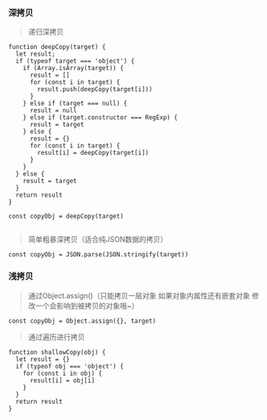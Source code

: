 ### 深拷贝
> 递归深拷贝
```
function deepCopy(target) {
  let result;
  if (typeof target === 'object') {
    if (Array.isArray(target)) {
      result = []
      for (const i in target) {
        result.push(deepCopy(target[i]))
      }
    } else if (target === null) {
      result = null
    } else if (target.constructor === RegExp) {
      result = target
    } else {
      result = {}
      for (const i in target) {
        result[i] = deepCopy(target[i])
      }
    }
  } else {
    result = target
  }
  return result
}

const copyObj = deepCopy(target)


```
> 简单粗暴深拷贝（适合纯JSON数据的拷贝）
```
const copyObj = JSON.parse(JSON.stringify(target))

```

### 浅拷贝
> 通过Object.assign()（只能拷贝一层对象 如果对象内属性还有嵌套对象 修改一个会影响到被拷贝的对象哦~）
```
const copyObj = Object.assign({}, target)

```
> 通过遍历进行拷贝
```
function shallowCopy(obj) {
  let result = {}
  if (typeof obj === 'object') {
    for (const i in obj) {
      result[i] = obj[i]
    }
  }
  return result
}

```